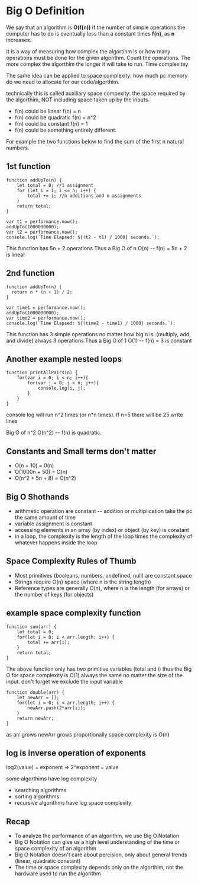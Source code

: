 # Big O Definition

We say that an algorithm is **O(f(n))** if the number of simple operations the computer has to do is
eventually less than a constant times **f(n)**, as **n** increases.

It is a way of measuring how complex the algortihm is or how many operations must be done for the given algorithm.
Count the operations. The more complex the algorthim the longer it will take to run. Time complexitey

The same idea can be applied to space complexity: how much pc memory do we need to allocate for our code/algorthim.

technically this is called auxiliary space compexity: the space required by the algorthim, NOT including space taken up by the inputs.

* f(n) could be linear f(n) = n
* f(n) could be quadratic f(n) = n^2
* f(n) could be constant f(n) = 1
* f(n) could be something entirely different.

For example the two functions below to find the sum of the first n natural numbers.

## 1st function 
	function addUpTo(n) {
		let total = 0; //1 assignment 
		for (let i = 1; i <= n; i++) {
			total += i; //n additions and n assignments
		}
		return total;
	}

	var t1 = performance.now();
	addUpTo(1000000000);
	var t2 = performance.now();
	console.log(`Time Elapsed: ${(t2 - t1) / 1000} seconds.`);

This function has 5n + 2 operations 
Thus a Big O of n O(n) -- f(n) = 5n + 2 is linear

## 2nd function
	function addUpTo(n) {
	  return n * (n + 1) / 2;
	}

	var time1 = performance.now();
	addUpTo(1000000000);
	var time2 = performance.now();
	console.log(`Time Elapsed: ${(time2 - time1) / 1000} seconds.`);

This function has 3 simple operations no matter how big n is. (multiply, add, and divide) always 3 operations
Thus a Big O of 1 O(1) -- f(n) = 3 is constant

## Another example nested loops

	function printAllPairs(n) {
		for(var i = 0; i < n; i++){		
			for(var j = 0; j < n; j++){
				console.log(i, j);
			}
		}
	}

console log will run n^2 times (or n*n times). If n=5 there will be 25 write lines

Big O of n^2 O(n^2) -- f(n) is quadratic.

## Constants and Small terms don't matter

* O(n + 10) = 0(n)
* O(1000n + 50) = O(n)
* O(n^2 + 5n + 8) = O(n^2)

## Big O Shothands 

* arithmetic operation are constant -- addition or multiplication take the pc the same amount of time
* variable assignment is constant
* accessing elements in an array (by index) or object (by key) is constant
* in a loop, the complexity is the length of the loop times the complexity of whatever happens inside the loop

## Space Complexity Rules of Thumb

* Most primitives (booleans, numbers, undefined, null) are constant space
* Strings require O(n) space (where n is the string length)
* Reference types are generally O(n), where n is the length (for arrays) or the number of keys (for objects)

## example space complexity function

	function sum(arr) {
		let total = 0;
		for(let i = 0; i < arr.length; i++) {
			total += arr[i];
		}
		return total;
	}

The above function only has two primitive variables (total and i) thus the Big O for space complexity is O(1) always the same no matter the size of the input.
don't forget we exclude the input variable

	function double(arr) {
		let newArr = [];
		for(let i = 0; i < arr.length; i++) {
			newArr.push(2*arr[i]);
		}
		return newArr;
	}

as arr grows newArr grows proportionally space complexity is O(n)

## log is inverse operation of exponents

log2(value) = exponent  =>  2^exponent = value

some algorthims have log complexity

* searching algorithms
* sorting algorithms
* recursive algorithms have log space complexity

## Recap

* To analyze the performance of an algorithm, we use Big O Notation
* Big O Notation can give us a high level understanding of the time or space complexity of an algorithm
* Big O Notation doesn't care about percision, only about general trends (linear, quadratic constant)
* The time or space complexity depends only on the algorthim, not the hardware used to run the algorithm


